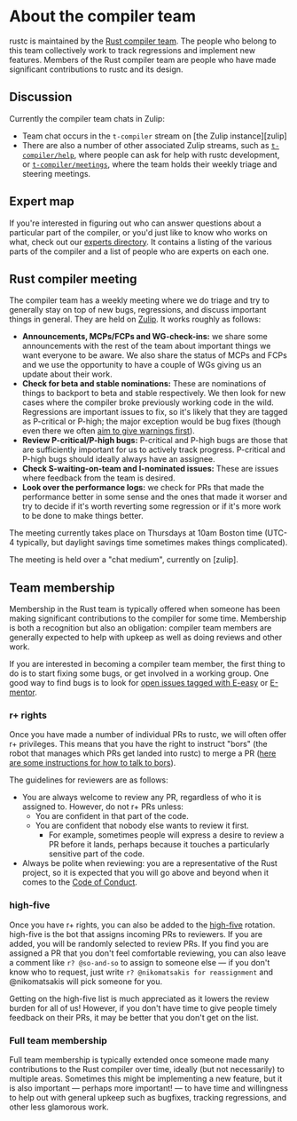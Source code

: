 # About the compiler team

rustc is maintained by the [Rust compiler team][team]. The people who belong to
this team collectively work to track regressions and implement new features.
Members of the Rust compiler team are people who have made significant
contributions to rustc and its design.

[team]: https://www.rust-lang.org/governance/teams/compiler

## Discussion

Currently the compiler team chats in Zulip:

- Team chat occurs in the `t-compiler` stream on [the Zulip instance][zulip]
- There are also a number of other associated Zulip streams,
  such as [`t-compiler/help`][zulip-help], where people can ask for help
  with rustc development, or [`t-compiler/meetings`][zulip-meetings],
  where the team holds their weekly triage and steering meetings.

## Expert map

If you're interested in figuring out who can answer questions about a
particular part of the compiler, or you'd just like to know who works on what,
check out our [experts directory][experts].
It contains a listing of the various parts of the compiler and a list of people
who are experts on each one.

[experts]: https://github.com/rust-lang/compiler-team/blob/master/content/experts/map.toml

## Rust compiler meeting

The compiler team has a weekly meeting where we do triage and try to
generally stay on top of new bugs, regressions, and discuss important
things in general.
They are held on [Zulip][zulip-meetings]. It works roughly as follows:

- **Announcements, MCPs/FCPs and WG-check-ins:** we share some
  announcements with the rest of the team about important things we want
  everyone to be aware. We also share the status of MCPs and FCPs and we
  use the opportunity to have a couple of WGs giving us an update about
  their work.
- **Check for beta and stable nominations:** These are nominations of things to
  backport to beta and stable respectively.
  We then look for new cases where the compiler broke previously working
  code in the wild. Regressions are important issues to fix, so it's
  likely that they are tagged as P-critical or P-high; the major
  exception would be bug fixes (though even there we often [aim to give
  warnings first][procedure]).
- **Review P-critical/P-high bugs:** P-critical and P-high bugs are
  those that are sufficiently important for us to actively track
  progress. P-critical and P-high bugs should ideally always have an
  assignee.
- **Check S-waiting-on-team and I-nominated issues:** These are issues where feedback from
  the team is desired.
- **Look over the performance logs:** we check for PRs that made the
    performance better in some sense and the ones that made it worser
    and try to decide if it's worth reverting some regression or if it's
    more work to be done to make things better.

The meeting currently takes place on Thursdays at 10am Boston time
(UTC-4 typically, but daylight savings time sometimes makes things
complicated).

The meeting is held over a "chat medium", currently on [zulip].

[procedure]: ./bug-fix-procedure.md
[zulip-help]: https://rust-lang.zulipchat.com/#narrow/stream/182449-t-compiler.2Fhelp
[zulip-meetings]: https://rust-lang.zulipchat.com/#narrow/stream/238009-t-compiler.2Fmeetings

## Team membership

Membership in the Rust team is typically offered when someone has been
making significant contributions to the compiler for some
time. Membership is both a recognition but also an obligation:
compiler team members are generally expected to help with upkeep as
well as doing reviews and other work.

If you are interested in becoming a compiler team member, the first
thing to do is to start fixing some bugs, or get involved in a working
group. One good way to find bugs is to look for
[open issues tagged with E-easy](https://github.com/rust-lang/rust/issues?q=is%3Aopen+is%3Aissue+label%3AE-easy)
or
[E-mentor](https://github.com/rust-lang/rust/issues?q=is%3Aopen+is%3Aissue+label%3AE-mentor).

### r+ rights

Once you have made a number of individual PRs to rustc, we will often
offer r+ privileges. This means that you have the right to instruct
"bors" (the robot that manages which PRs get landed into rustc) to
merge a PR
([here are some instructions for how to talk to bors][homu-guide]).

[homu-guide]: https://bors.rust-lang.org/

The guidelines for reviewers are as follows:

- You are always welcome to review any PR, regardless of who it is
  assigned to.  However, do not r+ PRs unless:
  - You are confident in that part of the code.
  - You are confident that nobody else wants to review it first.
    - For example, sometimes people will express a desire to review a
      PR before it lands, perhaps because it touches a particularly
      sensitive part of the code.
- Always be polite when reviewing: you are a representative of the
  Rust project, so it is expected that you will go above and beyond
  when it comes to the [Code of Conduct].

[Code of Conduct]: https://www.rust-lang.org/policies/code-of-conduct

### high-five

Once you have r+ rights, you can also be added to the [high-five][hi5]
rotation. high-five is the bot that assigns incoming PRs to
reviewers. If you are added, you will be randomly selected to review
PRs. If you find you are assigned a PR that you don't feel comfortable
reviewing, you can also leave a comment like `r? @so-and-so` to assign
to someone else — if you don't know who to request, just write `r?
@nikomatsakis for reassignment` and @nikomatsakis will pick someone
for you.

[hi5]: https://github.com/rust-highfive

Getting on the high-five list is much appreciated as it lowers the
review burden for all of us! However, if you don't have time to give
people timely feedback on their PRs, it may be better that you don't
get on the list.

### Full team membership

Full team membership is typically extended once someone made many
contributions to the Rust compiler over time, ideally (but not
necessarily) to multiple areas. Sometimes this might be implementing a
new feature, but it is also important — perhaps more important! — to
have time and willingness to help out with general upkeep such as
bugfixes, tracking regressions, and other less glamorous work.
